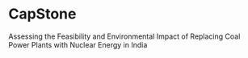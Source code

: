 # CapStone
Assessing the Feasibility and Environmental Impact of Replacing Coal Power Plants with Nuclear Energy in India
